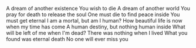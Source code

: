 A dream of another existence
You wish to die
A dream of another world
You pray for death to release the soul
One must die to find peace inside
You must get eternal
I am a mortal, but am I human?
How beautiful life is now when my time has come
A human destiny, but nothing human inside
What will be left of me when I'm dead?
There was nothing when I lived
What you found was eternal death
No one will ever miss you
